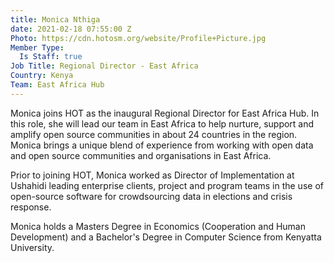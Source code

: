 ```yaml
---
title: Monica Nthiga
date: 2021-02-18 07:55:00 Z
Photo: https://cdn.hotosm.org/website/Profile+Picture.jpg
Member Type:
  Is Staff: true
Job Title: Regional Director - East Africa
Country: Kenya
Team: East Africa Hub
---
```


Monica joins HOT as the inaugural Regional Director for East Africa Hub. In this role, she will lead our team in East Africa to help nurture, support and amplify open source communities in about 24 countries in the region. Monica brings a unique blend of experience from working with open data and open source communities and organisations in East Africa. 

Prior to joining HOT, Monica worked as Director of Implementation at Ushahidi leading enterprise clients, project and program teams in the use of open-source software for crowdsourcing data in elections and crisis response. 

Monica holds a Masters Degree in Economics (Cooperation and Human Development) and a Bachelor's Degree in Computer Science from Kenyatta University. 